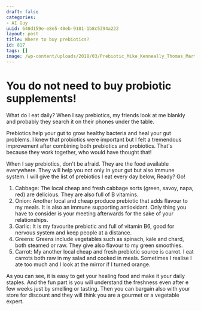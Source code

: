 ```yaml
---
draft: false
categories:
- AI Guy
uuid: 640d159e-e8e5-40eb-9181-1b8c5394a222
layout: post
title: Where to buy prebiotics?
id: 817
tags: []
image: /wp-content/uploads/2018/03/Prebiotic_Mike_Kenneally_Thomas_Martinsen_Monika_Grabkowska_Unsplash-.jpg
---
```


# You do not need to buy probiotic supplements!
What do I eat daily? When I say prebiotics, my friends look at me blankly and probably they search it on their phones under the table.

Prebiotics help your gut to grow healthy bacteria and heal your gut problems. I knew that probiotics were important but I felt a tremendous improvement after combining both prebiotics and probiotics. That's because they work together, who would have thought that!

When I say prebiotics, don't be afraid. They are the food available everywhere.  They will help you not only in your gut but also immune system. I will give the list of prebiotics I eat every day below, Ready? Go!

1. Cabbage: The local cheap and fresh cabbage sorts (green, savoy, napa, red) are delicious. They are also full of B vitamins.
2. Onion: Another local and cheap produce prebiotic that adds flavour to my meals. It is also an immune supporting antioxidant. Only thing you have to consider is your meeting afterwards for the sake of your relationships.
3. Garlic: It is my favourite prebiotic and full of vitamin B6, good for nervous system and keep people at a distance.
4. Greens: Greens include vegetables such as spinach, kale and chard, both steamed or raw. They give also flavour to my green smoothies.
5. Carrot: My another local cheap and fresh prebiotic source is carrot. I eat carrots both raw in my salad and cooked in meals. Sometimes I realise I ate too much and I look at the mirror if I turned orange.

As you can see, it is easy to get your healing food and make it your daily staples. And the fun part is you will understand the freshness even after e few weeks just by smelling or tasting. Then you can bargain also with your store for discount and they will think you are a gourmet or a vegetable expert.    
